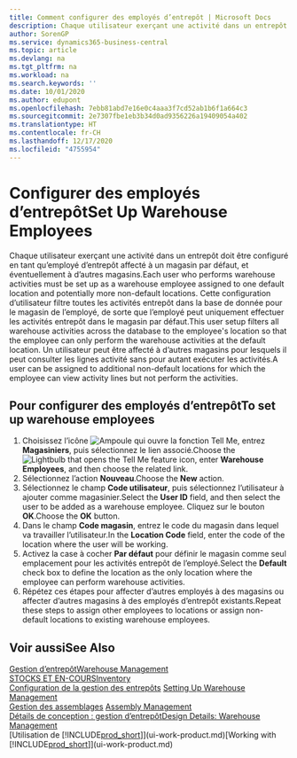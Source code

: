 ```yaml
---
title: Comment configurer des employés d’entrepôt | Microsoft Docs
description: Chaque utilisateur exerçant une activité dans un entrepôt doit être configuré en tant qu’employé d’entrepôt affecté à un magasin par défaut, et éventuellement à d’autres magasins.
author: SorenGP
ms.service: dynamics365-business-central
ms.topic: article
ms.devlang: na
ms.tgt_pltfrm: na
ms.workload: na
ms.search.keywords: ''
ms.date: 10/01/2020
ms.author: edupont
ms.openlocfilehash: 7ebb81abd7e16e0c4aaa3f7cd52ab1b6f1a664c3
ms.sourcegitcommit: 2e7307fbe1eb3b34d0ad9356226a19409054a402
ms.translationtype: HT
ms.contentlocale: fr-CH
ms.lasthandoff: 12/17/2020
ms.locfileid: "4755954"
---
```

# <a name="set-up-warehouse-employees"></a><span data-ttu-id="50809-103">Configurer des employés d’entrepôt</span><span class="sxs-lookup"><span data-stu-id="50809-103">Set Up Warehouse Employees</span></span>
<span data-ttu-id="50809-104">Chaque utilisateur exerçant une activité dans un entrepôt doit être configuré en tant qu’employé d’entrepôt affecté à un magasin par défaut, et éventuellement à d’autres magasins.</span><span class="sxs-lookup"><span data-stu-id="50809-104">Each user who performs warehouse activities must be set up as a warehouse employee assigned to one default location and potentially more non-default locations.</span></span> <span data-ttu-id="50809-105">Cette configuration d’utilisateur filtre toutes les activités entrepôt dans la base de donnée pour le magasin de l’employé, de sorte que l’employé peut uniquement effectuer les activités entrepôt dans le magasin par défaut.</span><span class="sxs-lookup"><span data-stu-id="50809-105">This user setup filters all warehouse activities across the database to the employee's location so that the employee can only perform the warehouse activities at the default location.</span></span> <span data-ttu-id="50809-106">Un utilisateur peut être affecté à d’autres magasins pour lesquels il peut consulter les lignes activité sans pour autant exécuter les activités.</span><span class="sxs-lookup"><span data-stu-id="50809-106">A user can be assigned to additional non-default locations for which the employee can view activity lines but not perform the activities.</span></span>

## <a name="to-set-up-warehouse-employees"></a><span data-ttu-id="50809-107">Pour configurer des employés d’entrepôt</span><span class="sxs-lookup"><span data-stu-id="50809-107">To set up warehouse employees</span></span>  
1.  <span data-ttu-id="50809-108">Choisissez l’icône ![Ampoule qui ouvre la fonction Tell Me](media/ui-search/search_small.png "Dites-moi ce que vous voulez faire"), entrez **Magasiniers**, puis sélectionnez le lien associé.</span><span class="sxs-lookup"><span data-stu-id="50809-108">Choose the ![Lightbulb that opens the Tell Me feature](media/ui-search/search_small.png "Tell me what you want to do") icon, enter **Warehouse Employees**, and then choose the related link.</span></span>  
2. <span data-ttu-id="50809-109">Sélectionnez l’action **Nouveau**.</span><span class="sxs-lookup"><span data-stu-id="50809-109">Choose the **New** action.</span></span>  
3. <span data-ttu-id="50809-110">Sélectionnez le champ **Code utilisateur**, puis sélectionnez l’utilisateur à ajouter comme magasinier.</span><span class="sxs-lookup"><span data-stu-id="50809-110">Select the **User ID** field, and then select the user to be added as a warehouse employee.</span></span> <span data-ttu-id="50809-111">Cliquez sur le bouton **OK**.</span><span class="sxs-lookup"><span data-stu-id="50809-111">Choose the **OK** button.</span></span>  
6.  <span data-ttu-id="50809-112">Dans le champ **Code magasin**, entrez le code du magasin dans lequel va travailler l’utilisateur.</span><span class="sxs-lookup"><span data-stu-id="50809-112">In the **Location Code** field, enter the code of the location where the user will be working.</span></span>  
7.  <span data-ttu-id="50809-113">Activez la case à cocher **Par défaut** pour définir le magasin comme seul emplacement pour les activités entrepôt de l’employé.</span><span class="sxs-lookup"><span data-stu-id="50809-113">Select the **Default** check box to define the location as the only location where the employee can perform warehouse activities.</span></span>  
8.  <span data-ttu-id="50809-114">Répétez ces étapes pour affecter d’autres employés à des magasins ou affecter d’autres magasins à des employés d’entrepôt existants.</span><span class="sxs-lookup"><span data-stu-id="50809-114">Repeat these steps to assign other employees to locations or assign non-default locations to existing warehouse employees.</span></span>  

## <a name="see-also"></a><span data-ttu-id="50809-115">Voir aussi</span><span class="sxs-lookup"><span data-stu-id="50809-115">See Also</span></span>  
[<span data-ttu-id="50809-116">Gestion d’entrepôt</span><span class="sxs-lookup"><span data-stu-id="50809-116">Warehouse Management</span></span>](warehouse-manage-warehouse.md)  
[<span data-ttu-id="50809-117">STOCKS ET EN-COURS</span><span class="sxs-lookup"><span data-stu-id="50809-117">Inventory</span></span>](inventory-manage-inventory.md)  
<span data-ttu-id="50809-118">[Configuration de la gestion des entrepôts](warehouse-setup-warehouse.md)   </span><span class="sxs-lookup"><span data-stu-id="50809-118">[Setting Up Warehouse Management](warehouse-setup-warehouse.md)   </span></span>  
<span data-ttu-id="50809-119">[Gestion des assemblages](assembly-assemble-items.md)  </span><span class="sxs-lookup"><span data-stu-id="50809-119">[Assembly Management](assembly-assemble-items.md)  </span></span>  
[<span data-ttu-id="50809-120">Détails de conception : gestion d’entrepôt</span><span class="sxs-lookup"><span data-stu-id="50809-120">Design Details: Warehouse Management</span></span>](design-details-warehouse-management.md)  
<span data-ttu-id="50809-121">[Utilisation de [!INCLUDE[prod_short](includes/prod_short.md)]](ui-work-product.md)</span><span class="sxs-lookup"><span data-stu-id="50809-121">[Working with [!INCLUDE[prod_short](includes/prod_short.md)]](ui-work-product.md)</span></span>  
